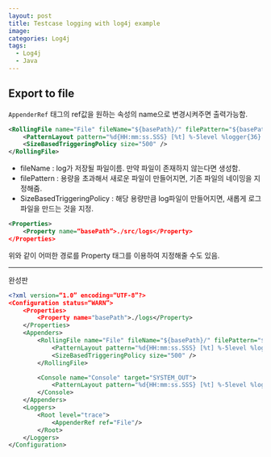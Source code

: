 ```yaml
---
layout: post
title: Testcase logging with log4j example
image:
categories: Log4j
tags:
  - Log4j
  - Java
---
```




## Export to file
`AppenderRef` 태그의 ref값을 원하는 속성의 name으로 변경시켜주면 출력가능함.

```xml
<RollingFile name="File" fileName="${basePath}/" filePattern="${basePath}/prints-%d{yyyy-MM-dd}.log">
    <PatternLayout pattern="%d{HH:mm:ss.SSS} [%t] %-5level %logger{36} - %msg%n"/>
    <SizeBasedTriggeringPolicy size="500" />
</RollingFile>

```

- fileName : log가 저장될 파일이름. 만약 파일이 존재하지 않는다면 생성함.
- filePattern : 용량을 초과해서 새로운 파일이 만들어지면, 기존 파일의 네이밍을 지정해줌.
- SizeBasedTriggeringPolicy : 해당 용량만큼 log파일이 만들어지면, 새롭게 로그파일을 만드는 것을 지정.

```xml
<Properties>
	<Property name=“basePath”>./src/logs</Property>
</Properties>
```
위와 같이 어떠한 경로를 Property 태그를 이용하여 지정해줄 수도 있음.

- - - -

완성판
```xml
<?xml version=“1.0” encoding=“UTF-8”?>
<Configuration status=“WARN”>
    <Properties>
        <Property name="basePath">./logs</Property>
    </Properties>
    <Appenders>
        <RollingFile name="File" fileName="${basePath}/" filePattern="${basePath}/prints-%d{yyyy-MM-dd}.log">
            <PatternLayout pattern="%d{HH:mm:ss.SSS} [%t] %-5level %logger{36} - %msg%n"/>
            <SizeBasedTriggeringPolicy size="500" />
        </RollingFile>

        <Console name="Console" target="SYSTEM_OUT">
            <PatternLayout pattern="%d{HH:mm:ss.SSS} [%t] %-5level %logger{36} - %msg%n"/>
        </Console>
    </Appenders>
    <Loggers>
        <Root level="trace">
            <AppenderRef ref="File"/>
        </Root>
    </Loggers>
</Configuration>

```

